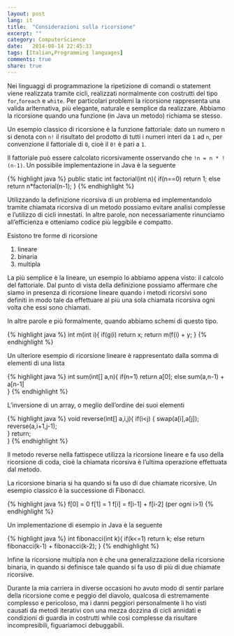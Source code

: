```yaml
---
layout: post
lang: it
title:  "Considerazioni sulla ricorsione"
excerpt: ""
category: ComputerScience
date:   2014-08-14 22:45:33
tags: [Italian,Programming languages]
comments: true
share: true
---
```


Nei linguaggi di programmazione la ripetizione di comandi o statement viene realizzata tramite cicli, realizzati normalmente con costrutti del tipo `for`,`foreach` e `white`. Per particolari problemi la ricorsione rappresenta una valida arlternativa, più elegante, naturale  e semplice da realizzare.
Abbiamo la ricorsione quando una funzione (in Java un metodo) richiama se stesso.

Un esempio classico di ricorsione è la funzione fattoriale: dato un numero n si denota con `n!` il risultato del prodotto di tutti i numeri interi da `1` ad `n`, per convenzione il fattoriale di `0`, cioè il `0!` è pari a `1`.

Il fattoriale può essere calcolato ricorsivamente osservando che `!n = n * !(n-1)`.
Un possibile implementazione in Java è la seguente

{% highlight java %}
public static int factorial(int n){
   if(n==0) return 1;
   else return n*factorial(n-1);
}
{% endhighlight %}


Utilizzando la definizione ricorsiva di un problema ed implementandolo tramite chiamata ricorsiva di un metodo possiamo evitare analisi complesse e l’utilizzo di cicli innestati. In altre parole, non necessariamente rinunciamo all’efficienza e otteniamo codice più leggibile e compatto.

Esistono tre forme di ricorsione

1. lineare
2. binaria
3. multipla

La più semplice è la lineare, un esempio lo abbiamo appena visto: il calcolo del fattoriale. Dal punto di vista della definizione possiamo affermare che siamo in presenza di ricorsione lineare quando i metodi ricorsivi sono definiti in modo tale da effettuare al più una sola chiamata ricorsiva ogni volta che essi sono chiamati.

In altre parole e più formalmente, quando abbiamo schemi di questo tipo.

{% highlight java %}
int m(int i){
   if(g(i) return x;
   return m(f(i) + y;
}
{% endhighlight %}

Un ulteriore esempio di ricorsione lineare è rappresentato dalla somma di elementi di una lista

{% highlight java %}
int sum(int[] a,n){
   if(n=1) return a[0];
   else sum(a,n-1) + a[n-1]        
}
{% endhighlight %}

L’inversione di un array, o meglio dell’ordine dei suoi elementi

{% highlight java %}
void reverse(int[] a,i,j){
   if(i<j) {
        swap(a[i],a[j]);
       reverse(a,i+1,j-1);        
   }
   return;        
}
{% endhighlight %}

Il metodo reverse nella fattispece utilizza la ricorsione lineare e fa uso della ricorsione di coda, cioè la chiamata ricorsiva è l’ultima operazione effettuata dal metodo.

La ricorsione binaria si ha quando si fa uso di due chiamate ricorsive. Un esempio classico è la successione di Fibonacci.

{% highlight java %}
f[0] = 0
f[1] = 1
f[i] = f[i-1] + f[i-2] (per ogni i>1)
{% endhighlight %}

Un implementazione di esempio in Java è la seguente

{% highlight java %}
int fibonacci(int k){
   if(k<=1) return k;
   else return fibonacci(k-1) + fibonacci(k-2);
}
{% endhighlight %}

Infine la ricorsione multipla non è che una generalizzazione della ricorsione binaria, in quando si definisce tale quando si fa uso di più di due chiamate ricorsive.

Durante la mia carriera in diverse occasioni ho avuto modo di sentir parlare della ricorsione come e peggio del diavolo, qualcosa di estremamente complesso e pericoloso, ma i danni peggiori personalmente li ho visti causati da metodi iterativi con una mezza dozzina di cicli annidati e condizioni di guardia in costrutti while così complesse da risultare incompresibili, figuariamoci debuggabili.

